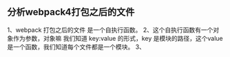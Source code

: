 ## 分析webpack4打包之后的文件
1、webpack 打包之后的文件 是一个自执行函数。
2、这个自执行函数有一个对象作为参数，对象嘛 我们知道 key:value 的形式，key 是模块的路径，这个value 是一个函数，我们知道每个文件都是一个模块。
3、